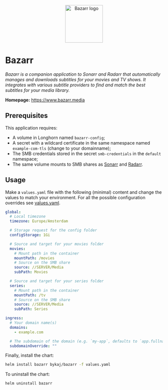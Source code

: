 <p align="center">
    <img src="https://cdn.jsdelivr.net/gh/selfhst/icons/png/bazarr.png" height="120" alt="Bazarr logo">
</p>

# Bazarr
*Bazarr is a companion application to Sonarr and Radarr that automatically manages and downloads subtitles for your movies and TV shows. It integrates with various subtitle providers to find and match the best subtitles for your media library.*

**Homepage:** <https://www.bazarr.media>

## Prerequisites
This application requires:
- A volume in Longhorn named `bazarr-config`;
- A secret with a wildcard certificate in the same namespace named `example-com-tls` (change to your domainname);
- The SMB credentials stored in the secret `smb-credentials` in the `default` namespace;
- The same volume mounts to SMB shares as [Sonarr](https://github.com/ByKaj/helm/tree/main/charts/sonarr) and [Radarr](https://github.com/ByKaj/helm/tree/main/charts/radarr).

## Usage
Make a `values.yaml` file with the following (minimal) content and change the values to match your environment. For all the possible configuration overrides see [values.yaml](https://github.com/ByKaj/helm/blob/main/charts/bazarr/values.yaml).
```yaml
global:
  # Local timezone
  timezone: Europe/Amsterdam

  # Storage request for the config folder
  configStorage: 1Gi

  # Source and target for your movies folder
  movies:
    # Mount path in the container
    mountPath: /movies
    # Source on the SMB share
    source: //SERVER/Media
    subPath: Movies

  # Source and target for your series folder
  series:
    # Mount path in the container
    mountPath: /tv
    # Source on the SMB share
    source: //SERVER/Media
    subPath: Series

ingress:
  # Your domain name(s)
  domains: 
    - example.com

  # The subdomain of the domain (e.g. `my-app`, defaults to `app.fullname`)
  subdomainOverride: ""
```

Finally, install the chart:
```bash
helm install bazarr bykaj/bazarr -f values.yaml
```
To uninstall the chart:
```bash
helm uninstall bazarr
```